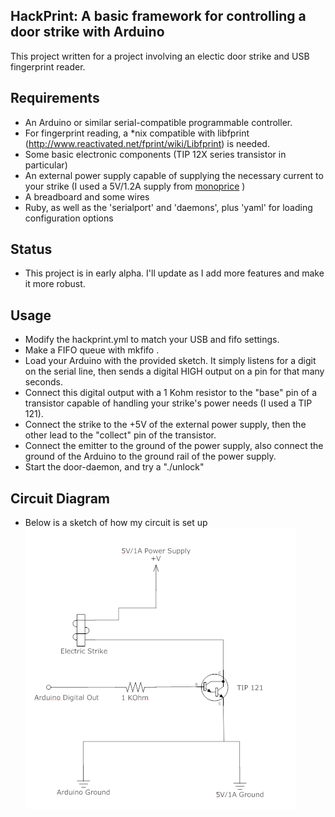 HackPrint: A basic framework for controlling a door strike with Arduino
-----------------------------------------------------------------------

This project written for a project involving an electic door strike and USB fingerprint reader.

## Requirements

* An Arduino or similar serial-compatible programmable controller.
* For fingerprint reading, a *nix compatible with libfprint (http://www.reactivated.net/fprint/wiki/Libfprint) is needed.
* Some basic electronic components (TIP 12X series transistor in particular)
* An external power supply capable of supplying the necessary current to your strike (I used a 5V/1.2A supply from [monoprice](http://www.monoprice.com/products/product.asp?c_id=104&cp_id=10420&cs_id=1042001&p_id=2220&seq=1&format=2) )
* A breadboard and some wires
* Ruby, as well as the 'serialport' and 'daemons', plus 'yaml' for loading configuration options

## Status

* This project is in early alpha. I'll update as I add more features and make it more robust.

## Usage

* Modify the hackprint.yml to match your USB and fifo settings.
* Make a FIFO queue with mkfifo <pipe name>.
* Load your Arduino with the provided sketch. It simply listens for a digit on the serial line, then sends a digital HIGH output on a pin for that many seconds.
* Connect this digital output with a 1 Kohm resistor to the "base" pin of a transistor capable of handling your strike's power needs (I used a TIP 121).
* Connect the strike to the +5V of the external power supply, then the other lead to the "collect" pin of the transistor.
* Connect the emitter to the ground of the power supply, also connect the ground of the Arduino to the ground rail of the power supply.
* Start the door-daemon, and try a "./unlock"

## Circuit Diagram

* Below is a sketch of how my circuit is set up
![Circuit Diagram](circuit-diagram.png)
